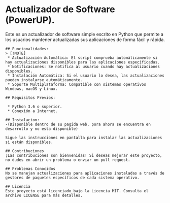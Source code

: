 # Actualizador de Software (PowerUP).

Este es un actualizador de software simple escrito en Python que permite a los usuarios mantener actualizadas sus aplicaciones de forma fácil y rápida.

```
## Funcionalidades:
> [!NOTE]
 * Actualización Automática: El script comprueba automáticamente si hay actualizaciones disponibles para las aplicaciones especificadas.
 * Notificaciones: Se notifica al usuario cuando hay actualizaciones disponibles.
 * Instalación Automática: Si el usuario lo desea, las actualizaciones pueden instalarse automáticamente.
 * Soporte Multiplataforma: Compatible con sistemas operativos Windows, macOS y Linux.
```
```
## Requisitos Previos:

 * Python 3.6 o superior.
 * Conexión a Internet.
```
```
## Instalacion: 
-(Disponible dentro de su pagida web, pora ahora se encuentra en desarrollo y no esta disponible)
```
```
Sigue las instrucciones en pantalla para instalar las actualizaciones si están disponibles.

## Contribuciones
¡Las contribuciones son bienvenidas! Si deseas mejorar este proyecto, no dudes en abrir un problema o enviar un pull request.

## Problemas Conocidos
No se manejan actualizaciones para aplicaciones instaladas a través de gestores de paquetes específicos de cada sistema operativo.

## Licencia
Este proyecto está licenciado bajo la Licencia MIT. Consulta el archivo LICENSE para más detalles.
```
